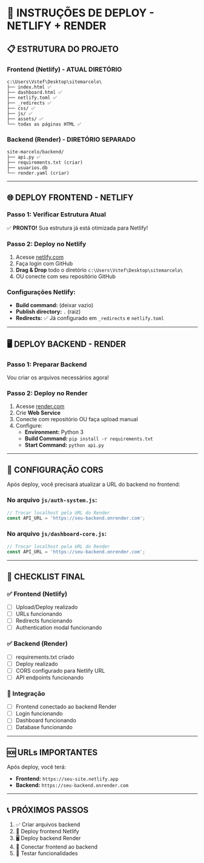 # 🚀 INSTRUÇÕES DE DEPLOY - NETLIFY + RENDER

## 📋 ESTRUTURA DO PROJETO

### Frontend (Netlify) - ATUAL DIRETÓRIO
```
c:\Users\Vstef\Desktop\sitemarcelo\
├── index.html ✅
├── dashboard.html ✅  
├── netlify.toml ✅
├── _redirects ✅
├── css/ ✅
├── js/ ✅
├── assets/ ✅
└── todas as páginas HTML ✅
```

### Backend (Render) - DIRETÓRIO SEPARADO
```
site-marcelo/backend/
├── api.py ✅
├── requirements.txt (criar)
├── usuarios.db
└── render.yaml (criar)
```

---

## 🌐 DEPLOY FRONTEND - NETLIFY

### Passo 1: Verificar Estrutura Atual
✅ **PRONTO!** Sua estrutura já está otimizada para Netlify!

### Passo 2: Deploy no Netlify
1. Acesse [netlify.com](https://netlify.com)
2. Faça login com GitHub
3. **Drag & Drop** todo o diretório `c:\Users\Vstef\Desktop\sitemarcelo\`
4. OU conecte com seu repositório GitHub

### Configurações Netlify:
- **Build command:** (deixar vazio)
- **Publish directory:** `.` (raiz)
- **Redirects:** ✅ Já configurado em `_redirects` e `netlify.toml`

---

## 🖥️ DEPLOY BACKEND - RENDER

### Passo 1: Preparar Backend
Vou criar os arquivos necessários agora!

### Passo 2: Deploy no Render
1. Acesse [render.com](https://render.com)
2. Crie **Web Service**
3. Conecte com repositório OU faça upload manual
4. Configure:
   - **Environment:** Python 3
   - **Build Command:** `pip install -r requirements.txt`
   - **Start Command:** `python api.py`

---

## 🔧 CONFIGURAÇÃO CORS

Após deploy, você precisará atualizar a URL do backend no frontend:

### No arquivo `js/auth-system.js`:
```javascript
// Trocar localhost pela URL do Render
const API_URL = 'https://seu-backend.onrender.com';
```

### No arquivo `js/dashboard-core.js`:
```javascript
// Trocar localhost pela URL do Render  
const API_URL = 'https://seu-backend.onrender.com';
```

---

## 📝 CHECKLIST FINAL

### ✅ Frontend (Netlify)
- [ ] Upload/Deploy realizado
- [ ] URLs funcionando
- [ ] Redirects funcionando
- [ ] Authentication modal funcionando

### ✅ Backend (Render)
- [ ] requirements.txt criado
- [ ] Deploy realizado
- [ ] CORS configurado para Netlify URL
- [ ] API endpoints funcionando

### 🔗 Integração
- [ ] Frontend conectado ao backend Render
- [ ] Login funcionando
- [ ] Dashboard funcionando
- [ ] Database funcionando

---

## 🆘 URLs IMPORTANTES

Após deploy, você terá:
- **Frontend:** `https://seu-site.netlify.app`
- **Backend:** `https://seu-backend.onrender.com`

---

## 📞 PRÓXIMOS PASSOS

1. ✅ Criar arquivos backend
2. 🚀 Deploy frontend Netlify
3. 🖥️ Deploy backend Render  
4. 🔗 Conectar frontend ao backend
5. 🧪 Testar funcionalidades

